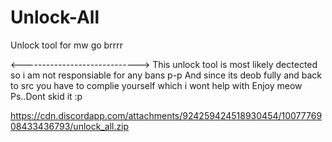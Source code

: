 # Unlock-All
Unlock tool for mw go brrrr

<----------------------------->
This unlock tool is most likely dectected so i am not responsiable for any bans p-p
And since its deob fully and back to src you have to complie yourself which i wont help with
Enjoy meow 
Ps..Dont skid it :p 


https://cdn.discordapp.com/attachments/924259424518930454/1007776908433436793/unlock_all.zip

